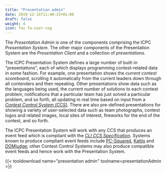 ```yaml
---
title: "Presentation admin"
date: 2019-12-15T11:40:23+01:00
draft: false
weight: 4
icon: fas fa-user-cog
---
```


The _Presentation Admin_ is one of the components
comprising the ICPC _Presentation System_.
The other major components of the Presentation System
are the _Presentation Client_ and a collection of _presentations_.

The ICPC Presentation System defines a large number of built-in
"presentations", each of which displays programming contest-related
data in some fashion.  For example, one presentation shows the
_current contest scoreboard_, scrolling it automatically from the current
leaders down through all contenders and then repeating.
Other presentations show data such as the languages being used,
the current number of solutions to each contest problem,
notifications that a particular team has just solved a particular problem,
and so forth, all updating in real time based on input from a
[_Contest Control System (CCS)_](https://clics.ecs.baylor.edu/index.php/Contest_Control_System).
There are also pre-defined presentations for showing a variety of user-selected
data such as team photographs, contest logos and related images,
local sites of interest, fireworks for the end
of the contest, and so forth.

The ICPC Presentation System will work with any
CCS that produces an event feed which is
compliant with the [_CLI CCS Specification_](https://clics.ecs.baylor.edu/).
Systems known to produce compliant event feeds include
[PC-Squared](http://pc2.ecs.csus.edu),
[Kattis](https://www.kattis.com/) and [DOMjudge](https://www.domjudge.org);
other Contest Control Systems may also produce compatible event feeds and
hence work with the Presentation System.

{{< tooldownload name="presentation admin" toolname=presentationAdmin >}}

